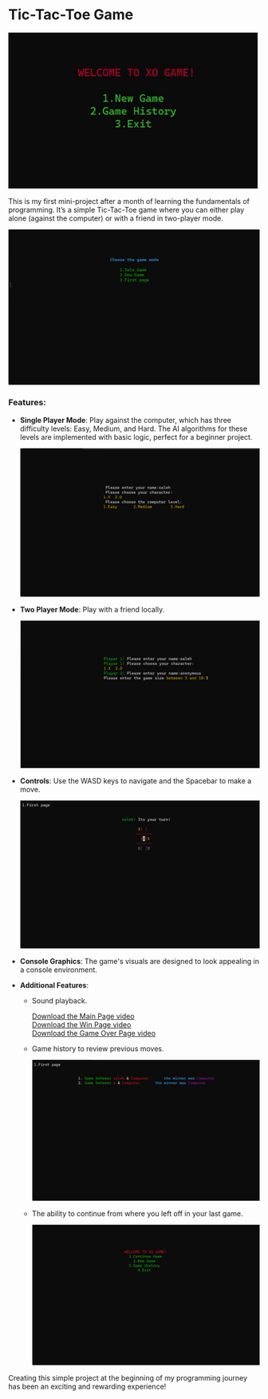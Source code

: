# Tic-Tac-Toe Game

![Game Main Page](readme-media/MainPage.gif)

This is my first mini-project after a month of learning the fundamentals of programming. It’s a simple Tic-Tac-Toe game where you can either play alone (against the computer) or with a friend in two-player mode.

![New Game Page](readme-media/NewGame.png)


### Features:

- **Single Player Mode**: Play against the computer, which has three difficulty levels: Easy, Medium, and Hard. The AI algorithms for these levels are implemented with basic logic, perfect for a beginner project.
  
  ![Single Player Mode](readme-media/SoloGame.png)

- **Two Player Mode**: Play with a friend locally.

  ![Two Player Mode](readme-media/DouGame.png)

- **Controls**: Use the WASD keys to navigate and the Spacebar to make a move.
  
  ![Controls](readme-media/GamePlay.png)

- **Console Graphics**: The game's visuals are designed to look appealing in a console environment.


- **Additional Features**:
  - Sound playback.

    [Download the Main Page video](readme-media/MainPage.mp4)  
    [Download the Win Page video](readme-media/Congrat.mp4)  
    [Download the Game Over Page video](readme-media/GameOver.mp4)

  - Game history to review previous moves.
  
    ![Game History Page](readme-media/GameHistory.png)

  - The ability to continue from where you left off in your last game.
  
    ![Continue Game](readme-media/ContinueGame.png)
    
Creating this simple project at the beginning of my programming journey has been an exciting and rewarding experience!

